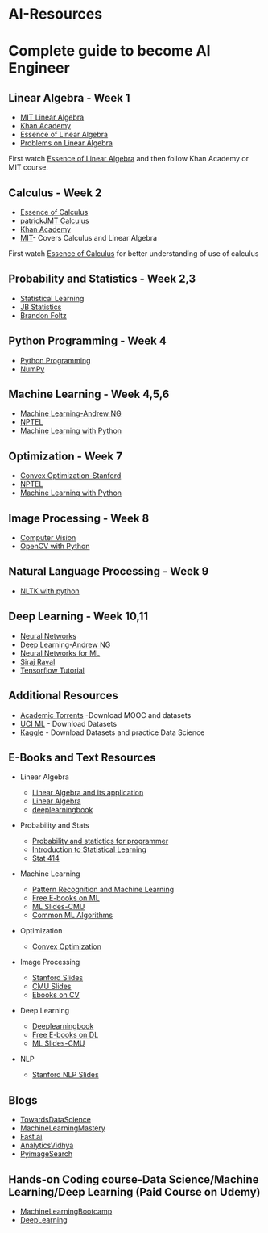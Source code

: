 # AI-Resources
# Complete guide to become AI Engineer

## Linear Algebra - Week 1
* [MIT Linear Algebra](https://goo.gl/fEFBWZ) 
* [Khan Academy](https://goo.gl/Fss8wh) 
* [Essence of Linear Algebra](https://goo.gl/HHpHma) 
* [Problems on Linear Algebra](https://www.youtube.com/watch?v=ivP-6oicIWU&list=PLAFEC355DFEADC30C)

First watch [Essence of Linear Algebra](https://goo.gl/HHpHma) and then follow Khan Academy or MIT course.

## Calculus - Week 2
* [Essence of Calculus](https://goo.gl/bsz4sE) 
* [patrickJMT Calculus](https://goo.gl/G9oMVm) 
* [Khan Academy](https://goo.gl/7Eot7Y) 
* [MIT](https://goo.gl/c5vbxS)- Covers Calculus and Linear Algebra

First watch [Essence of Calculus](https://goo.gl/bsz4sE) for better understanding of use of calculus

## Probability and Statistics - Week 2,3
* [Statistical Learning](https://www.youtube.com/playlist?list=PL06ytJZ4Ak1rXmlvxTyAdOEfiVEzH00IK) 
* [JB Statistics](https://www.youtube.com/user/jbstatistics/playlists) 
* [Brandon Foltz](https://www.youtube.com/user/BCFoltz/playlists)


## Python Programming - Week 4
* [Python Programming](https://goo.gl/2C7Su8) 
* [NumPy](https://goo.gl/cLQHFr) 

## Machine Learning - Week 4,5,6
* [Machine Learning-Andrew NG](https://goo.gl/uMbTmo) 
* [NPTEL](https://goo.gl/CKmnjv) 
* [Machine Learning with Python](https://goo.gl/MGULs3)

## Optimization - Week 7
* [Convex Optimization-Stanford](https://www.youtube.com/playlist?list=PL3940DD956CDF0622) 
* [NPTEL](https://goo.gl/CKmnjv) 
* [Machine Learning with Python](https://goo.gl/MGULs3)

## Image Processing - Week 8
* [Computer Vision](https://goo.gl/NDBQiG) 
* [OpenCV with Python](https://www.youtube.com/playlist?list=PLQVvvaa0QuDdttJXlLtAJxJetJcqmqlQq) 

## Natural Language Processing - Week 9
* [NLTK with python](https://goo.gl/uJ1ym4) 

## Deep Learning - Week 10,11
* [Neural Networks](https://www.youtube.com/watch?v=XJ7HLz9VYz0&list=PLRqwX-V7Uu6aCibgK1PTWWu9by6XFdCfh)
* [Deep Learning-Andrew NG](https://goo.gl/JWr9HS) 
* [Neural Networks for ML](https://goo.gl/P9L1Me) 
* [Siraj Raval](https://www.youtube.com/channel/UCWN3xxRkmTPmbKwht9FuE5A/playlists)
* [Tensorflow Tutorial](https://www.youtube.com/playlist?list=PLSPWNkAMSvv5DKeSVDbEbUKSsK4Z-GgiP)


## Additional Resources
* [Academic Torrents](http://academictorrents.com/) -Download MOOC and datasets
* [UCI ML](https://archive.ics.uci.edu/ml/index.php) - Download Datasets
* [Kaggle](https://www.kaggle.com/) - Download Datasets and practice Data Science

## E-Books and Text Resources
 * Linear Algebra
   * [Linear Algebra and its application](https://goo.gl/7HkBHV)
   * [Linear Algebra](https://goo.gl/Ty8Ut3)
   * [deeplearningbook](http://www.deeplearningbook.org/contents/linear_algebra.html)
   
 * Probability and Stats
    * [Probability and statictics for programmer](https://goo.gl/WAUu3y)
    * [Introduction to Statistical Learning](https://goo.gl/zYNYS9)
    * [Stat 414](https://onlinecourses.science.psu.edu/stat414/)
    
 * Machine Learning
    * [Pattern Recognition and Machine Learning](https://goo.gl/Hx2qt5)
    * [Free E-books on ML](https://goo.gl/YqGbFA)
    * [ML Slides-CMU](http://www.cs.cmu.edu/~ninamf/courses/601sp15/lectures.shtml)
    * [Common ML Algorithms](https://www.analyticsvidhya.com/blog/2017/09/common-machine-learning-algorithms/)
    
 * Optimization
    * [Convex Optimization](http://www.stat.cmu.edu/~ryantibs/convexopt/)
    
 * Image Processing
    * [Stanford Slides](https://web.stanford.edu/class/ee368/handouts.html)
    * [CMU Slides](http://www.cs.cmu.edu/~16385/)
    * [Ebooks on CV](http://ebook-dl.com/Search/computer%20vision)
    
 * Deep Learning
    * [Deeplearningbook](http://www.deeplearningbook.org/)
    * [Free E-books on DL](http://ebook-dl.com/Search/deep%20learning)
    * [ML Slides-CMU](http://www.cs.cmu.edu/~ninamf/courses/601sp15/lectures.shtml)
        
 * NLP
    * [Stanford NLP Slides](http://web.stanford.edu/class/cs224n/index.html#schedule)


## Blogs
* [TowardsDataScience](https://towardsdatascience.com/) 
* [MachineLearningMastery](https://machinelearningmastery.com/) 
* [Fast.ai](http://www.fast.ai/) 
* [AnalyticsVidhya](https://www.analyticsvidhya.com/)
* [PyimageSearch](https://www.pyimagesearch.com/)

## Hands-on Coding course-Data Science/Machine Learning/Deep Learning (Paid Course on Udemy)
* [MachineLearningBootcamp](https://www.udemy.com/python-for-data-science-and-machine-learning-bootcamp/) 
* [DeepLearning](https://www.udemy.com/deeplearning/) 
